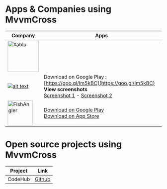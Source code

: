 # Apps & Companies using MvvmCross

| Company | Apps |
| ------ | ------ |
| <a href="https://xablu.com/"><img src="https://www.mvvmcross.com/assets/img/companies/xablu.png" width="100px" alt="Xablu"> | <br><br><br> |
| <a href="https://goo.gl/Im5kBC">![alt text](https://api.caledos.com/Content/images/github/logo.png "Caledos Runner") | Download on Google Play : [https://goo.gl/Im5kBC](https://goo.gl/Im5kBC) <br> **View screenshots** <br> [Screenshot 1](https://api.caledos.com/Content/images/github/photo1.jpg "Caledos Runner screenshot 1") - [Screenshot 2](https://api.caledos.com/Content/images/github/photo2.jpg "Caledos Runner screenshot 1") |
| <a href="https://www.fishangler.com"><img src="http://is2.mzstatic.com/image/thumb/Purple117/v4/e3/e0/d2/e3e0d2b6-807d-072b-ee90-dd93bc87df2f/source/175x175bb.jpg" width="80px" height="80px" alt="FishAngler"> | [Download on Google Play](https://play.google.com/store/apps/details?id=com.fishangler.fishangler&hl=en&referrer=mvvmcross-showcase) <br> [Download on App Store](https://itunes.apple.com/us/app/fish-angler-fishing-reports-forecast-logbook/id1073941118?mt=8)|


# Open source projects using MvvmCross

| Project| Link |
| ------ | ------ |
| CodeHub | [Github](https://github.com/thedillonb/CodeHub) |
